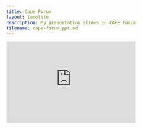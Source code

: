 ```yaml
---
title: Cape Forum
layout: template
description: My presentation slides on CAPE Forum
filename: cape-forum_ppt.md
--- 
```

<iframe src="https://studntnu-my.sharepoint.com/personal/allyned_ntnu_no/_layouts/15/Doc.aspx?sourcedoc={d85102b0-c967-4047-9db0-0a84e197654c}&amp;action=embedview&amp;wdAr=1.7777777777777777" width="350px" height="221px" frameborder="0">This is an embedded <a target="_blank" href="https://office.com">Microsoft Office</a> presentation, powered by <a target="_blank" href="https://office.com/webapps">Office</a>.</iframe>
